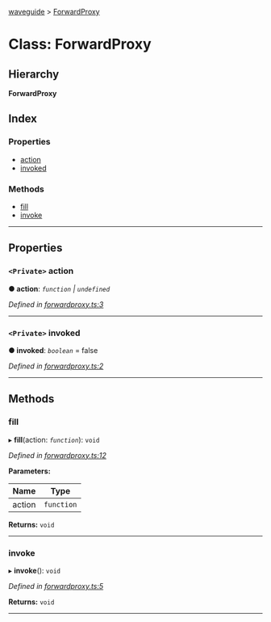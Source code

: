 [waveguide](../README.md) > [ForwardProxy](../classes/forwardproxy.md)

# Class: ForwardProxy

## Hierarchy

**ForwardProxy**

## Index

### Properties

* [action](forwardproxy.md#action)
* [invoked](forwardproxy.md#invoked)

### Methods

* [fill](forwardproxy.md#fill)
* [invoke](forwardproxy.md#invoke)

---

## Properties

<a id="action"></a>

### `<Private>` action

**● action**: *`function` \| `undefined`*

*Defined in [forwardproxy.ts:3](https://github.com/rzeigler/waveguide/blob/79b3787/packages/waveguide/src/forwardproxy.ts#L3)*

___
<a id="invoked"></a>

### `<Private>` invoked

**● invoked**: *`boolean`* = false

*Defined in [forwardproxy.ts:2](https://github.com/rzeigler/waveguide/blob/79b3787/packages/waveguide/src/forwardproxy.ts#L2)*

___

## Methods

<a id="fill"></a>

###  fill

▸ **fill**(action: *`function`*): `void`

*Defined in [forwardproxy.ts:12](https://github.com/rzeigler/waveguide/blob/79b3787/packages/waveguide/src/forwardproxy.ts#L12)*

**Parameters:**

| Name | Type |
| ------ | ------ |
| action | `function` |

**Returns:** `void`

___
<a id="invoke"></a>

###  invoke

▸ **invoke**(): `void`

*Defined in [forwardproxy.ts:5](https://github.com/rzeigler/waveguide/blob/79b3787/packages/waveguide/src/forwardproxy.ts#L5)*

**Returns:** `void`

___


